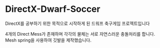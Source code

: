 # DirectX-Dwarf-Soccer

DirectX를 공부하기 위한 목적으로 시작하게 된 드워프 축구게임 프로젝트입니다<p>
4개의 Direct Mess가 존재하며 각각의 물체는 서로 자연스러운 충돌처리를 합니다.<br>
Mesh spring을 사용하여 깃발을 제작했습니다. <br>
